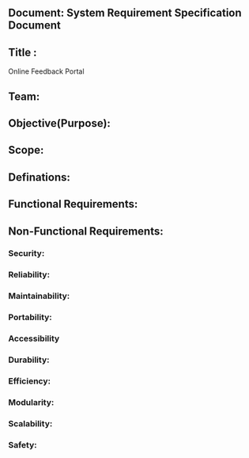## Document: System Requirement Specification Document

## Title :
Online Feedback Portal

## Team:





## Objective(Purpose):




## Scope:




## Definations:




## Functional Requirements:





## Non-Functional Requirements:
### Security:


### Reliability:



### Maintainability:




### Portability:



### Accessibility




### Durability:




### Efficiency:





### Modularity:




### Scalability:




### Safety:





